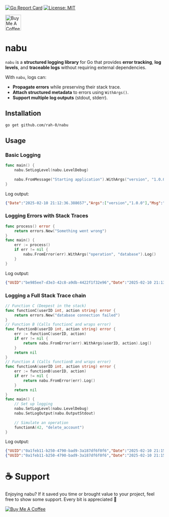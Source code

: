 [![Go Report Card](https://goreportcard.com/badge/github.com/rah-0/nabu)](https://goreportcard.com/report/github.com/rah-0/nabu)
[![License: MIT](https://img.shields.io/badge/License-MIT-yellow.svg)](https://opensource.org/licenses/MIT)

<a href="https://www.buymeacoffee.com/rah.0" target="_blank">
  <img src="https://cdn.buymeacoffee.com/buttons/v2/arial-orange.png" alt="Buy Me A Coffee" height="50" style="height:50px;">
</a>

# nabu
`nabu` is a **structured logging library** for Go that provides **error tracking**, **log levels**, and **traceable logs** without requiring external dependencies.

With `nabu`, logs can:
- **Propagate errors** while preserving their stack trace.
- **Attach structured metadata** to errors using `WithArgs()`.
- **Support multiple log outputs** (stdout, stderr).

## Installation

```sh
go get github.com/rah-0/nabu
```

## Usage

### Basic Logging

```go
func main() {
    nabu.SetLogLevel(nabu.LevelDebug)
	
    nabu.FromMessage("Starting application").WithArgs("version", "1.0.0").WithLevelInfo().Log()
}
```
Log output:
```json
{"Date":"2025-02-10 21:12:36.388657","Args":["version","1.0.0"],"Msg":"Starting application","Level":1}
```

### Logging Errors with Stack Traces
```go
func process() error {
    return errors.New("Something went wrong")
}
func main() {
    err := process()
    if err != nil {
        nabu.FromError(err).WithArgs("operation", "database").Log()
    }
}
```
Log output:
```json
{"UUID":"be985ee7-d3e3-42c8-a9db-4422f1f32e96","Date":"2025-02-10 21:13:57.887870","Error":"Something went wrong","Args":["operation","database"],"Function":"github.com/rah-0/nabu.TestSomething","Line":7,"Level":3}
```

### Logging a Full Stack Trace chain
```go
// Function C (Deepest in the stack)
func functionC(userID int, action string) error {
    return errors.New("database connection failed")
}
// Function B (Calls functionC and wraps error)
func functionB(userID int, action string) error {
    err := functionC(userID, action)
    if err != nil {
        return nabu.FromError(err).WithArgs(userID, action).Log()
    }
    return nil
}
// Function A (Calls functionB and wraps error)
func functionA(userID int, action string) error {
    err := functionB(userID, action)
    if err != nil {
        return nabu.FromError(err).Log()
    }
    return nil
}
func main() {
    // Set up logging
    nabu.SetLogLevel(nabu.LevelDebug)
    nabu.SetLogOutput(nabu.OutputStdout)
    
    // Simulate an operation
    functionA(42, "delete_account")
}
```
Log output:
```json lines
{"UUID":"0a1feb11-b250-4790-bad9-3a187df6f0f6","Date":"2025-02-10 21:15:24.790412","Error":"database connection failed","Args":[42,"delete_account"],"Function":"github.com/rah-0/nabu.functionB","Line":9,"Level":3}
{"UUID":"0a1feb11-b250-4790-bad9-3a187df6f0f6","Date":"2025-02-10 21:15:24.790458","Error":"database connection failed","Function":"github.com/rah-0/nabu.functionA","Line":17,"Level":3}
```

# ☕ Support
Enjoying nabu?
If it saved you time or brought value to your project, feel free to show some support. Every bit is appreciated 🙂

[![Buy Me A Coffee](https://cdn.buymeacoffee.com/buttons/default-orange.png)](https://www.buymeacoffee.com/rah.0)
